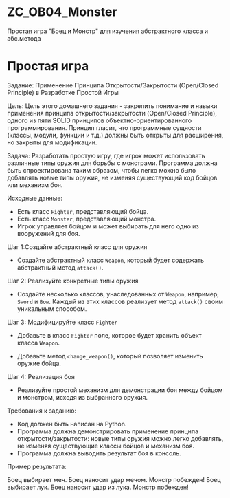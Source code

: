 # ZC_OB04_Monster
Простая игра "Боец и Монстр" для изучения абстрактного класса и абс.метода
# Простая игра
Задание: Применение Принципа Открытости/Закрытости (Open/Closed Principle) в Разработке Простой Игры

Цель: Цель этого домашнего задания - закрепить понимание и навыки применения принципа открытости/закрытости (Open/Closed Principle), одного из пяти SOLID принципов объектно-ориентированного программирования. Принцип гласит, что программные сущности (классы, модули, функции и т.д.) должны быть открыты для расширения, но закрыты для модификации.

Задача: Разработать простую игру, где игрок может использовать различные типы оружия для борьбы с монстрами. Программа должна быть спроектирована таким образом, чтобы легко можно было добавлять новые типы оружия, не изменяя существующий код бойцов или механизм боя.

Исходные данные:

- Есть класс `Fighter`, представляющий бойца.
- Есть класс `Monster`, представляющий монстра.
- Игрок управляет бойцом и может выбирать для него одно из вооружений для боя.

Шаг 1:Создайте абстрактный класс для оружия
- Создайте абстрактный класс `Weapon`, который будет содержать абстрактный метод `attack()`.

Шаг 2: Реализуйте конкретные типы оружия
- Создайте несколько классов, унаследованных от `Weapon`, например, `Sword` и `Bow`. Каждый из этих классов реализует метод `attack()` своим уникальным способом.

Шаг 3: Модифицируйте класс `Fighter`
- Добавьте в класс `Fighter` поле, которое будет хранить объект класса `Weapon`.

- Добавьте метод `change_weapon()`, который позволяет изменить оружие бойца.

Шаг 4: Реализация боя
- Реализуйте простой механизм для демонстрации боя между бойцом и монстром, исходя из выбранного оружия.

Требования к заданию:
- Код должен быть написан на Python.
- Программа должна демонстрировать применение принципа открытости/закрытости: новые типы оружия можно легко добавлять, не изменяя существующие классы бойцов и механизм боя.
- Программа должна выводить результат боя в консоль.

Пример результата:

Боец выбирает меч.
Боец наносит удар мечом.
Монстр побежден!
Боец выбирает лук.
Боец наносит удар из лука.
Монстр побежден!

